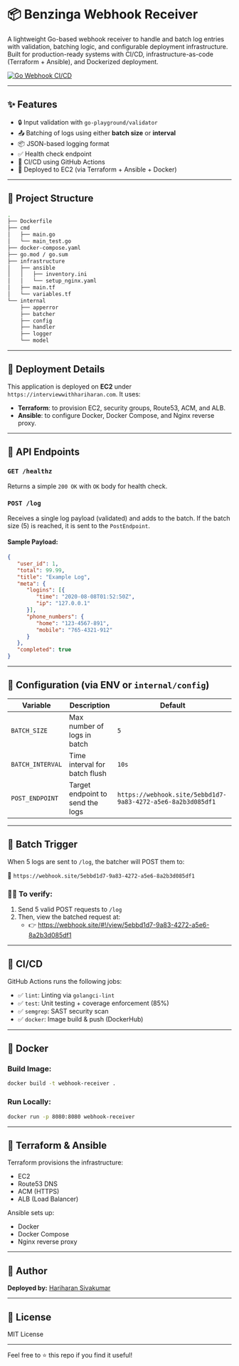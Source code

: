 # 📦 Benzinga Webhook Receiver

A lightweight Go-based webhook receiver to handle and batch log entries with validation, batching logic, and configurable deployment infrastructure. Built for production-ready systems with CI/CD, infrastructure-as-code (Terraform + Ansible), and Dockerized deployment.

[![Go Webhook CI/CD](https://github.com/imharish-sivakumar/benzinga-webhook/actions/workflows/ci.yml/badge.svg)](https://github.com/imharish-sivakumar/benzinga-webhook/actions/workflows/ci.yml)

---

## ✨ Features

- 🔒 Input validation with `go-playground/validator`
- 📤 Batching of logs using either **batch size** or **interval**
- 📦 JSON-based logging format
- ✅ Health check endpoint
- 🧪 CI/CD using GitHub Actions
- 🚀 Deployed to EC2 (via Terraform + Ansible + Docker)

---

## 📂 Project Structure

```bash
.
├── Dockerfile
├── cmd
│   ├── main.go
│   └── main_test.go
├── docker-compose.yaml
├── go.mod / go.sum
├── infrastructure
│   ├── ansible
│   │   ├── inventory.ini
│   │   └── setup_nginx.yaml
│   ├── main.tf
│   └── variables.tf
└── internal
    ├── apperror
    ├── batcher
    ├── config
    ├── handler
    ├── logger
    └── model
```

---

## 🚀 Deployment Details

This application is deployed on **EC2** under `https://interviewwithhariharan.com`. It uses:

- **Terraform**: to provision EC2, security groups, Route53, ACM, and ALB.
- **Ansible**: to configure Docker, Docker Compose, and Nginx reverse proxy.

---

## 📮 API Endpoints

### `GET /healthz`
Returns a simple `200 OK` with `OK` body for health check.

### `POST /log`
Receives a single log payload (validated) and adds to the batch. If the batch size (5) is reached, it is sent to the `PostEndpoint`.

#### Sample Payload:
```json
{
   "user_id": 1,
   "total": 99.99,
   "title": "Example Log",
   "meta": {
      "logins": [{
         "time": "2020-08-08T01:52:50Z",
         "ip": "127.0.0.1"
      }],
      "phone_numbers": {
         "home": "123-4567-891",
         "mobile": "765-4321-912"
      }
   },
   "completed": true
}
```

---

## 🔧 Configuration (via ENV or `internal/config`)

| Variable         | Description                      | Default                                                     |
|------------------|----------------------------------|-------------------------------------------------------------|
| `BATCH_SIZE`     | Max number of logs in batch      | `5`                                                         |
| `BATCH_INTERVAL` | Time interval for batch flush    | `10s`                                                       |
| `POST_ENDPOINT`  | Target endpoint to send the logs | `https://webhook.site/5ebbd1d7-9a83-4272-a5e6-8a2b3d085df1` |

---

## 🔄 Batch Trigger

When 5 logs are sent to `/log`, the batcher will POST them to:

🔗 `https://webhook.site/5ebbd1d7-9a83-4272-a5e6-8a2b3d085df1`

### 🕵️‍♂️ To verify:
1. Send 5 valid POST requests to `/log`
2. Then, view the batched request at:
   - 👉 https://webhook.site/#!/view/5ebbd1d7-9a83-4272-a5e6-8a2b3d085df1

---

## 🧪 CI/CD

GitHub Actions runs the following jobs:
- ✅ `lint`: Linting via `golangci-lint`
- ✅ `test`: Unit testing + coverage enforcement (85%)
- ✅ `semgrep`: SAST security scan
- ✅ `docker`: Image build & push (DockerHub)

---

## 🐳 Docker

### Build Image:
```bash
docker build -t webhook-receiver .
```

### Run Locally:
```bash
docker run -p 8080:8080 webhook-receiver
```

---

## 🔐 Terraform & Ansible

Terraform provisions the infrastructure:
- EC2
- Route53 DNS
- ACM (HTTPS)
- ALB (Load Balancer)

Ansible sets up:
- Docker
- Docker Compose
- Nginx reverse proxy

---

## 👤 Author
**Deployed by:** [Hariharan Sivakumar](https://interviewwithhariharan.com)

---

## 📜 License
MIT License

---

Feel free to ⭐ this repo if you find it useful!